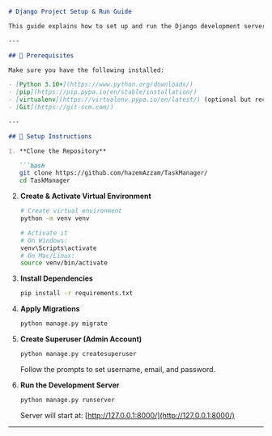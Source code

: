 ````markdown
# Django Project Setup & Run Guide

This guide explains how to set up and run the Django development server locally.

---

## 🚀 Prerequisites

Make sure you have the following installed:

- [Python 3.10+](https://www.python.org/downloads/)
- [pip](https://pip.pypa.io/en/stable/installation/)
- [virtualenv](https://virtualenv.pypa.io/en/latest/) (optional but recommended)
- [Git](https://git-scm.com/)

---

## 📂 Setup Instructions

1. **Clone the Repository**

   ```bash
   git clone https://github.com/hazemAzzam/TaskManager/
   cd TaskManager
````

2. **Create & Activate Virtual Environment**

   ```bash
   # Create virtual environment
   python -m venv venv

   # Activate it
   # On Windows:
   venv\Scripts\activate
   # On Mac/Linux:
   source venv/bin/activate
   ```

3. **Install Dependencies**

   ```bash
   pip install -r requirements.txt
   ```

4. **Apply Migrations**

   ```bash
   python manage.py migrate
   ```

5. **Create Superuser (Admin Account)**

   ```bash
   python manage.py createsuperuser
   ```

   Follow the prompts to set username, email, and password.

6. **Run the Development Server**

   ```bash
   python manage.py runserver
   ```

   Server will start at: [http://127.0.0.1:8000/](http://127.0.0.1:8000/)

---


